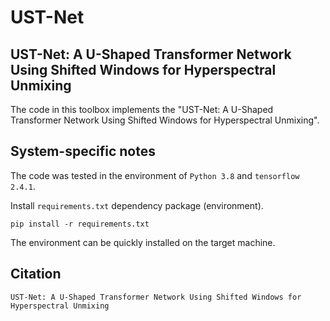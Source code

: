 # UST-Net
## UST-Net: A U-Shaped Transformer Network Using Shifted Windows for Hyperspectral Unmixing
The code in this toolbox implements the "UST-Net: A U-Shaped Transformer Network Using Shifted Windows for Hyperspectral Unmixing". 

## System-specific notes
The code was tested in the environment of `Python 3.8` and `tensorflow 2.4.1`.

Install `requirements.txt` dependency package (environment).
```shell
pip install -r requirements.txt
```
The environment can be quickly installed on the target machine.

## Citation
```
UST-Net: A U-Shaped Transformer Network Using Shifted Windows for Hyperspectral Unmixing
```
